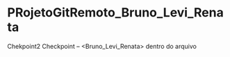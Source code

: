 # PRojetoGitRemoto_Bruno_Levi_Renata
Chekpoint2 
Checkpoint – <Bruno_Levi_Renata> dentro do arquivo
